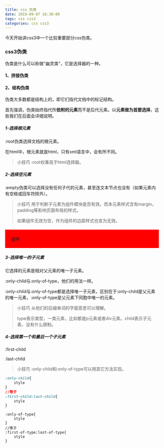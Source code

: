 ```yaml
---
title: css 伪类
date: 2019-09-07 16:30:00
tags: css css3
categories: css css3
---
```


今天开始讲css3中一个比较重要部分css伪类。

<!--more-->

### css3伪类

伪类是什么可以称做"幽灵类"，它是选择器的一种。

#### 1、拼接伪类

#### 2、结构伪类

伪类大多数都是结构上的，即它们指代文档中的标记结构。

首先强调，伪类始终指代所**依附的元素**而不是后代元素。以**元素做为首要选择**，这些我们在后面会详细说明。

##### 1-选择根元素

:root伪类选择文档的根元素。

在html中，根元素就是html，只有xml语言中，会有所不同。

> 小技巧 :root权重高于html选择器。
>



##### 2-选择空元素

:empty伪类可以选择没有任何子代的元素，甚至连文本节点也没有（如果元素内有空格或回车符除外）。

> 小技巧 用于判断子元素为组件模块是否有效。而本元素样式含有margin，padding等影响页面布局的样式。
>
> 如果组件无效为空，作为组件的边距样式也变为无效。

<style>
.empty:empty{
	display:none;
}
</style>
<div class="empty" style="margin-top:20px;padding:20px;background:red">
	<templates v-if="false">组件</templates>
</div>

##### 3-选择唯一的子元素

它选择的元素是相对父元素的唯一子元素。

:only-child与:only-of-type，他们的用法一样。

:only-child与:only-of-type都是选择唯一子元素，区别在于:only-child是父元素的唯一元素，:only-of-type是父元素下同胞中唯一的元素。

> 小技巧 从他们的后缀单词的字面意思可以理解。
>
> type表示类型，一类元素，比如都是p元素或者div元素。child表示子元素，没有什么限制。

##### 4-选择第一个和最后一个子元素

:first-child

:last-child

> 小技巧 :only-child和:only-of-type可以用其它方法实现。

```css
:only-child{
	style
}
//等于
:first-child:last-child{
	style
}
```

```
:only-of-type{
	style
}
//等于
:first-of-type:last-of-type{
	style
}
```

